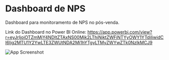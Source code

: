 
# Dashboard de NPS

Dashboard para monitoramento de NPS no pós-venda.

Link do Dashboard no Power BI Online: https://app.powerbi.com/view?r=eyJrIjoiOTZmMjY4NDItZTAxNS00Mjk2LThiNjktZWFiNTYyOWY1YTdiIiwidCI6Ijg2MTU1Y2YwLTE3ZWUtNDA2Mi1hYTgyLTMyZWYwZTk0NzlkMCJ9

![App Screenshot](https://github.com/user-attachments/assets/6487203e-a94f-483d-9592-955edcd3890f)

